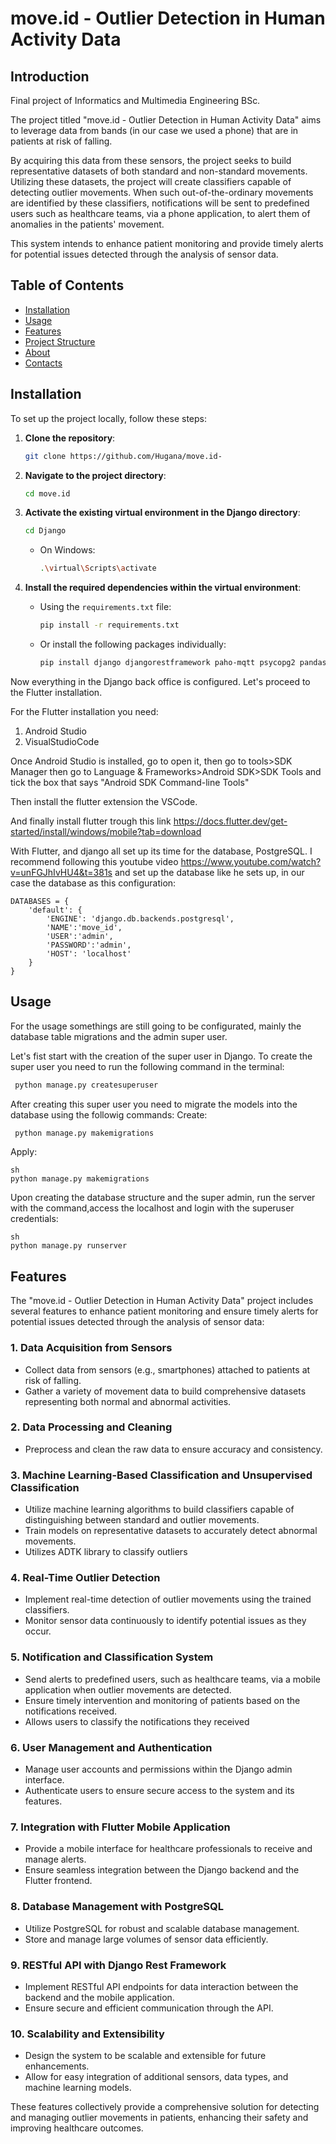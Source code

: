 # move.id - Outlier Detection in Human Activity Data

## Introduction
Final project of Informatics and Multimedia Engineering BSc.

The project titled "move.id - Outlier Detection in Human Activity Data" aims to leverage data from bands (in our case we used a phone) that are in patients at risk of falling.

By acquiring this data from these sensors, the project seeks to build representative datasets of both standard and non-standard movements. Utilizing these datasets, the project will create classifiers capable of detecting outlier movements. When such out-of-the-ordinary movements are identified by these classifiers, notifications will be sent to predefined users such as healthcare teams, via a phone application, to alert them of anomalies in the patients' movement.

This system intends to enhance patient monitoring and provide timely alerts for potential issues detected through the analysis of sensor data.

## Table of Contents 
- [Installation](#installation)
- [Usage](#usage)
- [Features](#features)
- [Project Structure](#project-structure)
- [About](#about)
- [Contacts](#contacts)

## Installation

To set up the project locally, follow these steps:

1. **Clone the repository**:
    ```sh
    git clone https://github.com/Hugana/move.id-
    ```

2. **Navigate to the project directory**:
    ```sh
    cd move.id
    ```

3. **Activate the existing virtual environment in the Django directory**:
    ```sh
    cd Django
    ```
    - On Windows:
        ```sh
        .\virtual\Scripts\activate
        ```
4. **Install the required dependencies within the virtual environment**:
    - Using the `requirements.txt` file:
        ```sh
        pip install -r requirements.txt
        ```
    - Or install the following packages individually:
        ```sh
        pip install django djangorestframework paho-mqtt psycopg2 pandas adtk
        ```

Now everything in the Django back office is configured. Let's proceed to the Flutter installation.

For the Flutter installation you need: 
1. Android Studio
2. VisualStudioCode

Once Android Studio is installed, go to open it, then go to tools>SDK Manager then go to Language & Frameworks>Android SDK>SDK Tools and tick the box that 
says "Android SDK Command-line Tools"

Then install the flutter extension the VSCode.

And finally install flutter trough this link https://docs.flutter.dev/get-started/install/windows/mobile?tab=download

With Flutter, and django all set up its time for the database, PostgreSQL.
I recommend following this youtube video https://www.youtube.com/watch?v=unFGJhIvHU4&t=381s
and set up the database like he sets up, in our case the database as this configuration:
```
DATABASES = {
    'default': {
        'ENGINE': 'django.db.backends.postgresql',
        'NAME':'move_id',
        'USER':'admin',
        'PASSWORD':'admin',
        'HOST': 'localhost'
    }
}
```

## Usage

For the usage somethings are still going to be configurated, mainly the database table migrations and the admin super user.

Let's fist start with the creation of the super user in Django.
To create the super user you need to run the following command in the terminal:

```sh
 python manage.py createsuperuser
```
After creating this super user you need to migrate the models into the database using the followig commands:
Create:

```sh
 python manage.py makemigrations
```
Apply:
```
sh
python manage.py makemigrations
```

Upon creating the database structure and the super admin, run the server with the command,access the localhost and login with the superuser credentials:
```
sh
python manage.py runserver
```

## Features

The "move.id - Outlier Detection in Human Activity Data" project includes several features to enhance patient monitoring and ensure timely alerts for potential issues detected through the analysis of sensor data:

### 1. Data Acquisition from Sensors
- Collect data from sensors (e.g., smartphones) attached to patients at risk of falling.
- Gather a variety of movement data to build comprehensive datasets representing both normal and abnormal activities.

### 2. Data Processing and Cleaning
- Preprocess and clean the raw data to ensure accuracy and consistency.

### 3. Machine Learning-Based Classification and Unsupervised Classification
- Utilize machine learning algorithms to build classifiers capable of distinguishing between standard and outlier movements.
- Train models on representative datasets to accurately detect abnormal movements.
- Utilizes ADTK library to classify outliers

### 4. Real-Time Outlier Detection
- Implement real-time detection of outlier movements using the trained classifiers.
- Monitor sensor data continuously to identify potential issues as they occur.

### 5. Notification and Classification System
- Send alerts to predefined users, such as healthcare teams, via a mobile application when outlier movements are detected.
- Ensure timely intervention and monitoring of patients based on the notifications received.
- Allows users to classify the notifications they received

### 6. User Management and Authentication
- Manage user accounts and permissions within the Django admin interface.
- Authenticate users to ensure secure access to the system and its features.

### 7. Integration with Flutter Mobile Application
- Provide a mobile interface for healthcare professionals to receive and manage alerts.
- Ensure seamless integration between the Django backend and the Flutter frontend.

### 8. Database Management with PostgreSQL
- Utilize PostgreSQL for robust and scalable database management.
- Store and manage large volumes of sensor data efficiently.

### 9. RESTful API with Django Rest Framework
- Implement RESTful API endpoints for data interaction between the backend and the mobile application.
- Ensure secure and efficient communication through the API.

### 10. Scalability and Extensibility
- Design the system to be scalable and extensible for future enhancements.
- Allow for easy integration of additional sensors, data types, and machine learning models.

These features collectively provide a comprehensive solution for detecting and managing outlier movements in patients, enhancing their safety and improving healthcare outcomes.








